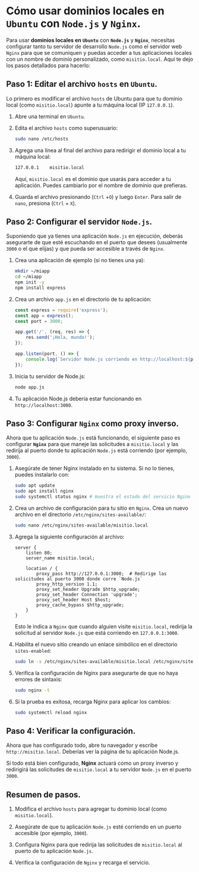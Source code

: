 
# Cómo usar dominios locales en `Ubuntu` con `Node.js` y `Nginx`.

Para usar **dominios locales en `Ubuntu`** con **`Node.js`** y **`Nginx`**, necesitas configurar tanto tu servidor de desarrollo `Node.js` como el servidor web `Nginx` para que se comuniquen y puedas acceder a tus aplicaciones locales con un nombre de dominio personalizado, como `misitio.local`. Aquí te dejo los pasos detallados para hacerlo:

## Paso 1: Editar el archivo `hosts` en `Ubuntu`.

Lo primero es modificar el archivo `hosts` de Ubuntu para que tu dominio local (como `misitio.local`) apunte a tu máquina local (IP `127.0.0.1`).

1. Abre una terminal en `Ubuntu`.
2. Edita el archivo `hosts` como superusuario:

   ```bash
   sudo nano /etc/hosts
   ```

3. Agrega una línea al final del archivo para redirigir el dominio local a tu máquina local:

   ```bash
   127.0.0.1    misitio.local
   ```

   Aquí, `misitio.local` es el dominio que usarás para acceder a tu aplicación. Puedes cambiarlo por el nombre de dominio que prefieras.

4. Guarda el archivo presionando (`Ctrl` +`O`) y luego `Enter`. Para salir de `nano`, presiona (`Ctrl` + `X`).

## Paso 2: Configurar el servidor `Node.js`.

Suponiendo que ya tienes una aplicación `Node.js` en ejecución, deberás asegurarte de que esté escuchando en el puerto que desees (usualmente `3000` o el que elijas) y que pueda ser accesible a través de `Nginx`.

1. Crea una aplicación de ejemplo (si no tienes una ya):

   ```bash
   mkdir ~/miapp
   cd ~/miapp
   npm init -y
   npm install express
   ```
  
2. Crea un archivo `app.js` en el directorio de tu aplicación:

   ```javascript
   const express = require('express');
   const app = express();
   const port = 3000;

   app.get('/', (req, res) => {
       res.send('¡Hola, mundo!');
   });

   app.listen(port, () => {
       console.log(`Servidor Node.js corriendo en http://localhost:${port}`);
   });
   ```

3. Inicia tu servidor de Node.js:

   ```bash
   node app.js
   ```

4. Tu aplicación Node.js debería estar funcionando en `http://localhost:3000`.

## Paso 3: Configurar `Nginx` como proxy inverso.

Ahora que tu aplicación `Node.js` está funcionando, el siguiente paso es configurar **`Nginx`** para que maneje las solicitudes a `misitio.local` y las redirija al puerto donde tu aplicación `Node.js` está corriendo (por ejemplo, `3000`).

1. Asegúrate de tener Nginx instalado en tu sistema. Si no lo tienes, puedes instalarlo con:

   ```bash
   sudo apt update
   sudo apt install nginx
   sudo systemctl status nginx # muestra el estado del servicio Nginx en tu sistema.
   ```

2. Crea un archivo de configuración para tu sitio en `Nginx`. Crea un nuevo archivo en el directorio `/etc/nginx/sites-available/`:

   ```bash
   sudo nano /etc/nginx/sites-available/misitio.local
   ```

3. Agrega la siguiente configuración al archivo:

   ```nginx
   server {
       listen 80;
       server_name misitio.local;

       location / {
           proxy_pass http://127.0.0.1:3000;  # Redirige las solicitudes al puerto 3000 donde corre `Node.js`
           proxy_http_version 1.1;
           proxy_set_header Upgrade $http_upgrade;
           proxy_set_header Connection 'upgrade';
           proxy_set_header Host $host;
           proxy_cache_bypass $http_upgrade;
       }
   }
   ```

   Esto le indica a `Nginx` que cuando alguien visite `misitio.local`, redirija la solicitud al servidor `Node.js` que está corriendo en `127.0.0.1:3000`.

4. Habilita el nuevo sitio creando un enlace simbólico en el directorio `sites-enabled`:

   ```bash
   sudo ln -s /etc/nginx/sites-available/misitio.local /etc/nginx/sites-enabled/
   ```

5. Verifica la configuración de Nginx para asegurarte de que no haya errores de sintaxis:

   ```bash
   sudo nginx -t
   ```

6. Si la prueba es exitosa, recarga Nginx para aplicar los cambios:

   ```bash
   sudo systemctl reload nginx
   ```

## Paso 4: Verificar la configuración.

Ahora que has configurado todo, abre tu navegador y escribe `http://misitio.local`. Deberías ver la página de tu aplicación Node.js.

Si todo está bien configurado, **Nginx** actuará como un proxy inverso y redirigirá las solicitudes de `misitio.local` a tu servidor `Node.js` en el puerto `3000`.

## Resumen de pasos.

1. Modifica el archivo `hosts` para agregar tu dominio local (como `misitio.local`).

2. Asegúrate de que tu aplicación `Node.js` esté corriendo en un puerto accesible (por ejemplo, `3000`).

3. Configura Nginx para que redirija las solicitudes de `misitio.local` al puerto de tu aplicación `Node.js`.

4. Verifica la configuración de `Nginx` y recarga el servicio.
